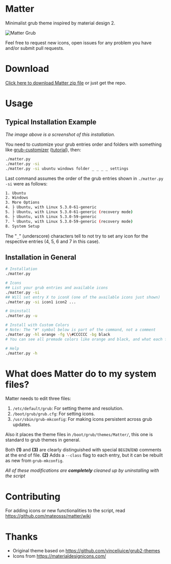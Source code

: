 # Matter

Minimalist grub theme inspired by material design 2.

![Matter Grub](demo.png)

Feel free to request new icons, open issues for any problem you have
and/or submit pull requests.


# Download

[Click here to download Matter zip file](https://github.com/mateosss/matter/archive/master.zip) or just get the repo.

# Usage

## Typical Installation Example

*The image above is a screenshot of this installation.*

You need to customize your grub entries order and folders with something like
[grub-customizer](https://launchpad.net/grub-customizer)
([tutorial](https://vitux.com/how-to-install-grub-customizer-on-ubuntu/)), then:

```sh
./matter.py
./matter.py -si
./matter.py -si ubuntu windows folder _ _ _ _ settings
```

Last command assumes the order of the grub entries shown in `./matter.py -si`
were as follows:

```sh
1. Ubuntu
2. Windows
3. More Options
4. ├ Ubuntu, with Linux 5.3.0-61-generic
5. ├ Ubuntu, with Linux 5.3.0-61-generic (recovery mode)
6. ├ Ubuntu, with Linux 5.3.0-59-generic
7. └ Ubuntu, with Linux 5.3.0-59-generic (recovery mode)
8. System Setup
```

The "`_`" (underscore) characters tell to not try to set any icon for the
respective entries (4, 5, 6 and 7 in this case).

## Installation in General

```sh
# Installation
./matter.py

# Icons
## List your grub entries and available icons
./matter.py -si
## Will set entry X to iconX (one of the available icons just shown)
./matter.py -si icon1 icon2 ...

# Uninstall
./matter.py -u

# Install with Custom Colors
# Note: The "#" symbol below is part of the command, not a comment
./matter.py -hl orange -fg \\#CCCCCC -bg black
# You can see all premade colors like orange and black, and what each flag is with the help command as shown below

# Help
./matter.py -h

```

# What does Matter do to my system files?

Matter needs to edit three files:

1. `/etc/default/grub`: For setting theme and resolution.
2. `/boot/grub/grub.cfg`: For setting icons.
3. `/usr/sbin/grub-mkconfig`: For making icons persistent across grub updates.

Also it places the theme files in `/boot/grub/themes/Matter/`, this one is
standard to grub themes in general.

Both **(1)** and **(3)** are clearly distinguished with special `BEGIN`/`END`
comments at the end of file. **(2)** Adds a `--class` flag to each entry, but it
can be rebuilt as new from `grub-mkconfig`.

*All of these modifications are **completely** cleaned up by uninstalling with
the script*

# Contributing

For adding icons or new functionalities to the script, read
https://github.com/mateosss/matter/wiki

# Thanks

- Original theme based on https://github.com/vinceliuice/grub2-themes
- Icons from https://materialdesignicons.com/
